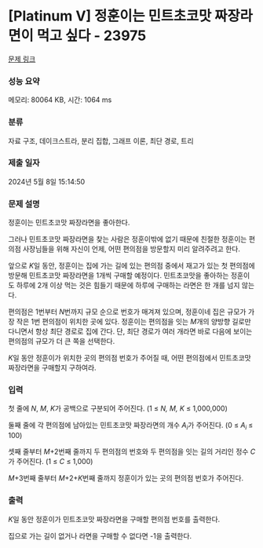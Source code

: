# [Platinum V] 정훈이는 민트초코맛 짜장라면이 먹고 싶다 - 23975 

[문제 링크](https://www.acmicpc.net/problem/23975) 

### 성능 요약

메모리: 80064 KB, 시간: 1064 ms

### 분류

자료 구조, 데이크스트라, 분리 집합, 그래프 이론, 최단 경로, 트리

### 제출 일자

2024년 5월 8일 15:14:50

### 문제 설명

<p>정훈이는 민트초코맛 짜장라면을 좋아한다.</p>

<p>그러나 민트초코맛 짜장라면을 찾는 사람은 정훈이밖에 없기 때문에 친절한 정훈이는 편의점 사장님들을 위해 자신이 언제, 어떤 편의점을 방문할지 미리 알려주려고 한다.</p>

<p>앞으로 <em>K</em>일 동안, 정훈이는 집에 가는 길에 있는 편의점 중에서 재고가 있는 첫 편의점에 방문해 민트초코맛 짜장라면을 1개씩 구매할 예정이다. 민트초코맛을 좋아하는 정훈이도 하루에 2개 이상 먹는 것은 힘들기 때문에 하루에 구매하는 라면은 한 개를 넘지 않는다.</p>

<p>편의점은 1번부터 <em>N</em>번까지 규모 순으로 번호가 매겨져 있으며, 정훈이네 집은 규모가 가장 작은 1번 편의점이 위치한 곳에 있다. 정훈이는 편의점을 잇는 <em>M</em>개의 양방향 길로만 다니면서 항상 최단 경로로 집에 간다. 단, 최단 경로가 여러 개라면 바로 다음에 보이는 편의점의 규모가 더 큰 쪽을 선택한다.</p>

<p><em>K</em>일 동안 정훈이가 위치한 곳의 편의점 번호가 주어질 때, 어떤 편의점에서 민트초코맛 짜장라면을 구매할지 구하여라.</p>

### 입력 

 <p>첫 줄에 <em>N</em>, <em>M</em>, <em>K</em>가 공백으로 구분되어 주어진다. (1 ≤ <em>N, M, K</em> ≤ 1,000,000)</p>

<p>둘째 줄에 각 편의점에 남아있는 민트초코맛 짜장라면의 개수 <em>A<sub>i</sub></em>가 주어진다. (0 ≤ <em>A</em><sub><em>i</em> </sub>≤ 100)</p>

<p>셋째 줄부터 <em>M</em>+2번째 줄까지 두 편의점의 번호와 두 편의점을 잇는 길의 거리인 정수 <em>C</em>가 주어진다. (1 ≤ <em>C</em> ≤ 1,000) </p>

<p><em>M</em>+3번째 줄부터 <em>M</em>+2+<em>K</em>번째 줄까지 정훈이가 있는 곳의 편의점 번호가 주어진다.</p>

### 출력 

 <p><em>K</em>일 동안 정훈이가 민트초코맛 짜장라면을 구매할 편의점 번호를 출력한다.</p>

<p>집으로 가는 길이 없거나 라면을 구매할 수 없다면 -1을 출력한다.</p>

